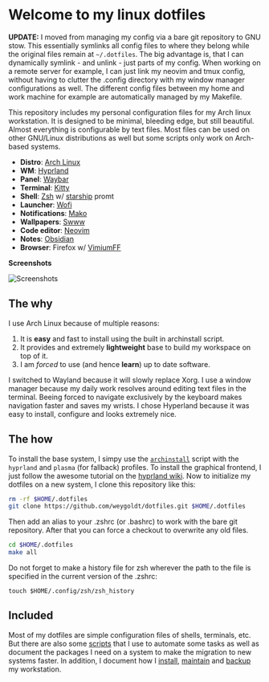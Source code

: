 # Welcome to my linux dotfiles

**UPDATE:** I moved from managing my config via a bare git repository to GNU stow. This essentially symlinks all config files to where they belong while the original files remain at `~/.dotfiles`. The big advantage is, that I can dynamically symlink - and unlink - just parts of my config. When working on a remote server for example, I can just link my neovim and tmux config, without having to clutter the .config directory with my window manager configurations as well. The different config files between my home and work machine for example are automatically managed by my Makefile.

This repository includes my personal configuration files for my Arch linux workstation.
It is designed to be minimal, bleeding edge, but still beautiful. Almost everything is configurable by text files. Most files can be used on other GNU/Linux distributions as well but some scripts only work on Arch-based systems.

- **Distro**: [Arch Linux](https://archlinux.org/)
- **WM**: [Hyprland](https://hyprland.org/)
- **Panel**: [Waybar](https://github.com/Alexays/Waybar)
- **Terminal**: [Kitty](https://sw.kovidgoyal.net/kitty/)
- **Shell**: [Zsh](https://www.zsh.org/) w/ [starship](https://starship.rs/) promt
- **Launcher**: [Wofi](https://hg.sr.ht/~scoopta/wofi)
- **Notifications**: [Mako](https://github.com/emersion/mako)
- **Wallpapers**: [Swww](https://github.com/Horus645/swww)
- **Code editor**: [Neovim](https://github.com/dam9000/kickstart-modular.nvim)
- **Notes**: [Obsidian](https://obsidian.md/)
- **Browser**: Firefox w/ [VimiumFF](https://github.com/philc/vimium)

**Screenshots**

![Screenshots](.assets/showcase.png)

## The why

I use Arch Linux because of multiple reasons:

1. It is **easy** and fast to install using the built in archinstall script.
2. It provides and extremely **lightweight** base to build my workspace on top of it.
3. I am _forced_ to use (and hence **learn**) up to date software.

I switched to Wayland because it will slowly replace Xorg. I use a window manager because my daily work resolves around editing text files in the terminal. Beeing forced to navigate exclusively by the keyboard makes navigation faster and saves my wrists. I chose Hyperland because it was easy to install, configure and looks extremely nice.

## The how

To install the base system, I simpy use the [`archinstall`](https://wiki.archlinux.org/title/archinstall) script with the `hyprland` and `plasma` (for fallback) profiles. To install the graphical frontend, I just follow the awesome tutorial on the [hyprland wiki](https://wiki.hyprland.org/Getting-Started/Installation/). Now to initialize my dotfiles on a new system, I clone this repository like this:

```sh
rm -rf $HOME/.dotfiles
git clone https://github.com/weygoldt/dotfiles.git $HOME/.dotfiles
```

Then add an alias to your .zshrc (or .bashrc) to work with the bare git repository.
After that you can force a checkout to overwrite any old files.

```sh
cd $HOME/.dotfiles
make all
```

Do not forget to make a history file for zsh wherever the path to the file is specified in the current version of the .zshrc:

```
touch $HOME/.config/zsh/zsh_history
```

## Included

Most of my dotfiles are simple configuration files of shells, terminals, etc. But there are also some [scripts](scripts) that I use to automate some tasks as well as document the packages I need on a system to make the migration to new systems faster. In addition, I document how I [install](system/install-arch), [maintain](system/maintain-arch) and [backup](system/backup-arch) my workstation.
